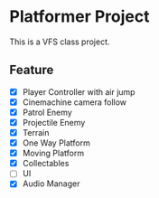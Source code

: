 # Platformer Project
This is a VFS class project.
## Feature
- [x] Player Controller with air jump
- [x] Cinemachine camera follow
- [x] Patrol Enemy
- [x] Projectile Enemy
- [x] Terrain
- [x] One Way Platform
- [x] Moving Platform
- [x] Collectables
- [ ] UI
- [x] Audio Manager